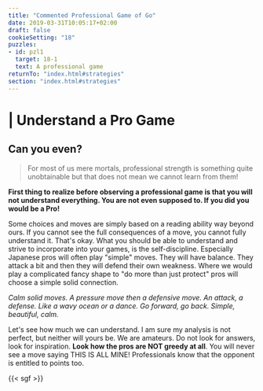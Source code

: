 ```yaml
---
title: "Commented Professional Game of Go"
date: 2019-03-31T10:05:17+02:00
draft: false
cookieSetting: "18"
puzzles:
- id: pzl1
  target: 18-1
  text: A professional game
returnTo: "index.html#strategies"
section: "index.html#strategies"
---
```


# | Understand a Pro Game
## Can you even?

> For most of us mere mortals, professional strength is something quite unobtainable but that does not mean we cannot learn from them!    

**First thing to realize before observing a professional game is that you will not understand everything. You are not even supposed to. If you did you would be a Pro!**

Some choices and moves are simply based on a reading ability way beyond ours. If you cannot see the full consequences of a move, you cannot fully understand it. That's okay. What you should be able to understand and strive to incorporate into your games, is the self-discipline. Especially Japanese pros will often play "simple" moves. They will have balance. They attack a bit and then they will defend their own weakness. Where we would play a complicated fancy shape to "do more than just protect" pros will choose a simple solid connection. 
 
*Calm solid moves. A pressure move then a defensive move. An attack, a defense. Like a wavy ocean or a dance. Go forward, go back. Simple, beautiful, calm.*

Let's see how much we can understand. I am sure my analysis is not perfect, but neither will yours be. We are amateurs. Do not look for answers, look for inspiration. **Look how the pros are NOT greedy at all**. You will never see a move saying THIS IS ALL MINE! Professionals know that the opponent is entitled to points too.

{{< sgf >}}